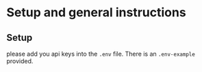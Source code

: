 # Setup and general instructions

## Setup

please add you api keys into the `.env` file.
There is an `.env-example` provided.
